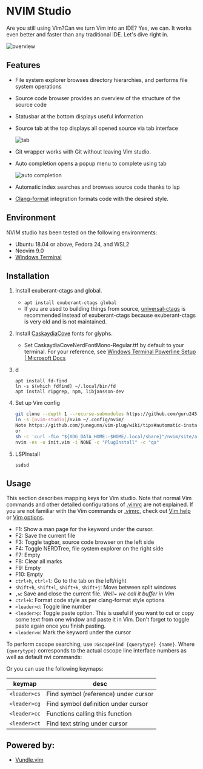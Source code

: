 # NVIM Studio

Are you still using Vim?Can we turn Vim into an IDE? Yes, we can. It works even better and faster than
any traditional IDE. Let's dive right in.

![overview](./.imgs/overview.png)

## Features

* File system explorer browses directory hierarchies, and performs file system
  operations

* Source code browser provides an overview of the structure of the source code

* Statusbar at the bottom displays useful information

* Source tab at the top displays all opened source via tab interface

  ![tab](./.imgs/tab.gif)

* Git wrapper works with Git without leaving Vim studio.

* Auto completion opens a popup menu to complete using tab

  ![auto completion](./.imgs/autocomp.gif)

* Automatic index searches and browses source code thanks to lsp

* [Clang-format](https://clang.llvm.org/docs/ClangFormat.html) integration formats code with the desired style.

## Environment

NVIM studio has been tested on the following environments:

* Ubuntu 18.04 or above, Fedora 24, and WSL2
* Neovim 9.0
* [Windows Terminal](https://docs.microsoft.com/en-us/windows/terminal/get-started)

## Installation

1. Install exuberant-ctags and global.

   - `apt install exuberant-ctags global`
   - If you are used to building things from source, [universal-ctags](https://github.com/universal-ctags/ctags) is recommended instead of exuberant-ctags because exuberant-ctags is very old and is not maintained.

2. Install [CaskaydiaCove](https://github.com/ryanoasis/nerd-fonts/releases/download/v3.2.1/CascadiaCode.zip) fonts for glyphs.

   * Set CaskaydiaCoveNerdFontMono-Regular.ttf by default to your terminal. For your reference, see
   [Windows Terminal Powerline Setup | Microsoft Docs](https://docs.microsoft.com/en-us/windows/terminal/tutorials/powerline-setup)

3. d

   ```
   apt install fd-find
   ln -s $(which fdfind) ~/.local/bin/fd
   apt install ripgrep, npm, libjansson-dev
   ```



4. Set up Vim config

   ```bash
   git clone --depth 1 --recurse-submodules https://github.com/guru245/nvim-studio.git [nvim-studio where you want]
   ln -s [nvim-studio]/nvim ~/.config/nvim/
   Note https://github.com/junegunn/vim-plug/wiki/tips#automatic-installation
   or
   sh -c 'curl -fLo "${XDG_DATA_HOME:-$HOME/.local/share}"/nvim/site/autoload/plug.vim --create-dirs https://raw.githubusercontent.com/junegunn/vim-plug/master/plug.vim'
   nvim -es -u init.vim -i NONE -c "PlugInstall" -c "qa"
   ```

5. LSPInstall

   ```
   ssdsd

   ```



## Usage

This section describes mapping keys for Vim studio. Note that normal Vim
commands and other detailed configurations of [.vimrc](.vimrc) are not
explained. If you are not familiar with the Vim commands or [.vimrc](.vimrc),
check out [Vim help](http://vimdoc.sourceforge.net/htmldoc/help.html) or
[Vim options](http://vimdoc.sourceforge.net/htmldoc/options.html).

* F1: Show a man page for the keyword under the cursor.
* F2: Save the current file
* F3: Toggle tagbar, source code browser on the left side
* F4: Toggle NERDTree, file system explorer on the right side
* F7: Empty
* F8: Clear all marks
* F9: Empty
* F10: Empty
* `ctrl+h`, `ctrl+l`: Go to the tab on the left/right
* `shift+h`, `shift+l`, `shift+k`, `shift+j`:  Move between split windows
* `,w`: Save and close the current file. *Well~ we call it buffer in Vim*
* `ctrl+k`: Format code style as per clang-format style options
* `<leader>d`: Toggle line number
* `<leader>p`: Toggle paste option. This is useful if you want to cut or copy
  some text from one window and paste it in Vim. Don't forget to toggle paste
  again once you finish pasting.
* `<leader>m`: Mark the keyword under the cursor

To perform cscope searching, use `:GscopeFind {querytype} {name}`. Where
`{querytype}` corresponds to the actual cscope line interface numbers as
well as default nvi commands:

Or you can use the following keymaps:

| keymap | desc |
|--------|------|
| `<leader>cs` | Find symbol (reference) under cursor |
| `<leader>cg` | Find symbol definition under cursor |
| `<leader>cc` | Functions calling this function |
| `<leader>ct` | Find text string under cursor |


## Powered by:

* [Vundle.vim](https://github.com/VundleVim/Vundle.vim)

